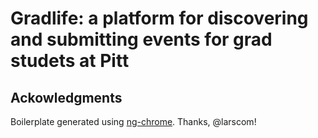 # Gradlife: a platform for discovering and submitting events for grad studets at Pitt

## Ackowledgments

Boilerplate generated using [ng-chrome](https://github.com/larscom/ng-chrome-extension). Thanks, @larscom!